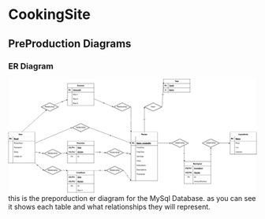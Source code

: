# CookingSite

## PreProduction Diagrams
### ER Diagram 
![](UML/DatabaseER.jpg)
this is the preporduction er diagram for the MySql Database. as you can see it shows each table and what relationships they will represent.
